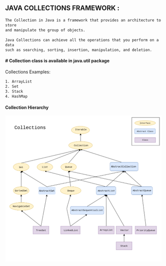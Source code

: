 ## JAVA COLLECTIONS FRAMEWORK :
    The Collection in Java is a framework that provides an architecture to store
    and manipulate the group of objects.

    Java Collections can achieve all the operations that you perform on a data
    such as searching, sorting, insertion, manipulation, and deletion.
    

#### # Collection class is available in java.util package

Collections Examples:

    1. ArrayList
    2. Set
    3. Stack
    4. HashMap

#### Collection Hierarchy
![Screenshot](Hierarchy.png)

